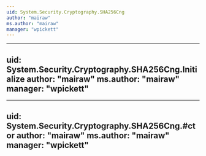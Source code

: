 ```yaml
---
uid: System.Security.Cryptography.SHA256Cng
author: "mairaw"
ms.author: "mairaw"
manager: "wpickett"
---
```


---
uid: System.Security.Cryptography.SHA256Cng.Initialize
author: "mairaw"
ms.author: "mairaw"
manager: "wpickett"
---

---
uid: System.Security.Cryptography.SHA256Cng.#ctor
author: "mairaw"
ms.author: "mairaw"
manager: "wpickett"
---
